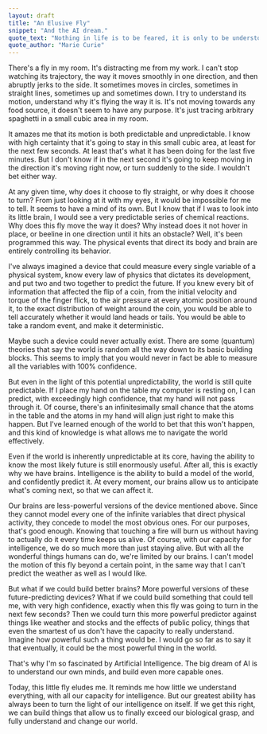 ```yaml
---
layout: draft
title: "An Elusive Fly"
snippet: "And the AI dream."
quote_text: "Nothing in life is to be feared, it is only to be understood. Now is the time to understand more, so that we may fear less."
quote_author: "Marie Curie"
---
```


There's a fly in my room. It's distracting me from my work. I can't stop watching its trajectory, the way it moves smoothly in one direction, and then abruptly jerks to the side. It sometimes moves in circles, sometimes in straight lines, sometimes up and sometimes down. I try to understand its motion, understand why it's flying the way it is. It's not moving towards any food source, it doesn't seem to have any purpose. It's just tracing arbitrary spaghetti in a small cubic area in my room.

It amazes me that its motion is both predictable and unpredictable. I know with high certainty that it's going to stay in this small cubic area, at least for the next few seconds. At least that's what it has been doing for the last five minutes. But I don't know if in the next second it's going to keep moving in the direction it's moving right now, or turn suddenly to the side. I wouldn't bet either way.

At any given time, why does it choose to fly straight, or why does it choose to turn? From just looking at it with my eyes, it would be impossible for me to tell. It seems to have a mind of its own. But I know that if I was to look into its little brain, I would see a very predictable series of chemical reactions. Why does this fly move the way it does? Why instead does it not hover in place, or beeline in one direction until it hits an obstacle? Well, it's been programmed this way. The physical events that direct its body and brain are entirely controlling its behavior.

I've always imagined a device that could measure every single variable of a physical system, know every law of physics that dictates its development, and put two and two together to predict the future. If you knew every bit of information that affected the flip of a coin, from the initial velocity and torque of the finger flick, to the air pressure at every atomic position around it, to the exact distribution of weight around the coin, you would be able to tell accurately whether it would land heads or tails. You would be able to take a random event, and make it deterministic.

Maybe such a device could never actually exist. There are some (quantum) theories that say the world is random all the way down to its basic building blocks. This seems to imply that you would never in fact be able to measure all the variables with 100% confidence.

But even in the light of this potential unpredictability, the world is still quite predictable. If I place my hand on the table my computer is resting on, I can predict, with exceedingly high confidence, that my hand will not pass through it. Of course, there's an infinitesimally small chance that the atoms in the table and the atoms in my hand will align just right to make this happen. But I've learned enough of the world to bet that this won't happen, and this kind of knowledge is what allows me to navigate the world effectively.

Even if the world is inherently unpredictable at its core, having the ability to know the most likely future is still enormously useful. After all, this is exactly why we have brains. Intelligence is the ability to build a model of the world, and confidently predict it. At every moment, our brains allow us to anticipate what's coming next, so that we can affect it.

Our brains are less-powerful versions of the device mentioned above. Since they cannot model every one of the infinite variables that direct physical activity, they concede to model the most obvious ones. For our purposes, that's good enough. Knowing that touching a fire will burn us without having to actually do it every time keeps us alive. Of course, with our capacity for intelligence, we do so much more than just staying alive. But with all the wonderful things humans can do, we're limited by our brains. I can't model the motion of this fly beyond a certain point, in the same way that I can't predict the weather as well as I would like.

But what if we could build better brains? More powerful versions of these future-predicting devices? What if we could build something that could tell me, with very high confidence, exactly when this fly was going to turn in the next few seconds? Then we could turn this more powerful predictor against things like weather and stocks and the effects of public policy, things that even the smartest of us don't have the capacity to really understand. Imagine how powerful such a thing would be. I would go so far as to say it that eventually, it could be the most powerful thing in the world.

That's why I'm so fascinated by Artificial Intelligence. The big dream of AI is to understand our own minds, and build even more capable ones.

Today, this little fly eludes me. It reminds me how little we understand everything, with all our capacity for intelligence. But our greatest ability has always been to turn the light of our intelligence on itself. If we get this right, we can build things that allow us to finally exceed our biological grasp, and fully understand and change our world.